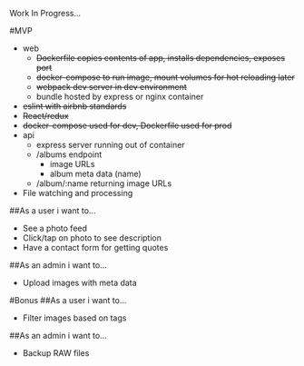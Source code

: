 Work In Progress...

#MVP
- web
  - ~~Dockerfile copies contents of app, installs dependencies, exposes port~~
  - ~~docker-compose to run image, mount volumes for hot reloading later~~
  - ~~webpack dev server in dev environment~~
  - bundle hosted by express or nginx container
- ~~eslint with airbnb standards~~
- ~~React/redux~~
- ~~docker-compose used for dev, Dockerfile used for prod~~
- api
  - express server running out of container
  - /albums endpoint
    - image URLs
    - album meta data (name)
  - /album/:name returning image URLs
- File watching and processing

##As a user i want to...
- See a photo feed
- Click/tap on photo to see description
- Have a contact form for getting quotes

##As an admin i want to...
- Upload images with meta data

#Bonus
##As a user i want to...
- Filter images based on tags

##As an admin i want to...
- Backup RAW files
